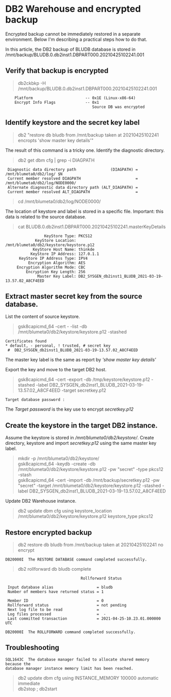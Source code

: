 # DB2 Warehouse and encrypted backup

Encrypted backup cannot be immediately restored in a separate environment. Below I'm describing a practical steps how to do that.

In this article, the DB2 backup of BLUDB database is stored in /mnt/backup/BLUDB.0.db2inst1.DBPART000.20210425102241.001

## Verify that backup is encrypted

> db2ckbkp -H /mnt/backup/BLUDB.0.db2inst1.DBPART000.20210425102241.001 
```
	Platform                       -- 0x1E (Linux-x86-64)
	Encrypt Info Flags             -- 0x1
	                                  Source DB was encrypted
```

## Identify keystore and the secret key label

> db2 "restore db bludb from /mnt/backup taken at 20210425102241   encropts 'show master key details'"

The result of this command is a tricky one. Identify the diagnostic directory.
<br>
> db2 get dbm cfg | grep -i DIAGPATH
```
 Diagnostic data directory path               (DIAGPATH) = /mnt/blumeta0/db2/log/ $N
 Current member resolved DIAGPATH                        = /mnt/blumeta0/db2/log/NODE0000/
 Alternate diagnostic data directory path (ALT_DIAGPATH) = 
 Current member resolved ALT_DIAGPATH                    = 
```

> cd /mnt/blumeta0/db2/log/NODE0000/<br>

The location of keystore and label is stored in a specific file. Important: this data is related to the source database. 
<br>
> cat BLUDB.0.db2inst1.DBPART000.20210425102241.masterKeyDetails 
```
                 KeyStore Type: PKCS12
             KeyStore Location: /mnt/blumeta0/db2/keystore/keystore.p12
            KeyStore Host Name: thinkde
           KeyStore IP Address: 127.0.1.1
      KeyStore IP Address Type: IPV4
          Encryption Algorithm: AES
     Encryption Algorithm Mode: CBC
         Encryption Key Length: 256
              Master Key Label: DB2_SYSGEN_db2inst1_BLUDB_2021-03-19-13.57.02_A8CF4EED
```
## Extract master secret key from the source database.

List the content of source keystore.<br>

> gsk8capicmd_64 -cert - -list -db /mnt/blumeta0/db2/keystore/keystore.p12  -stashed
```
Certificates found
* default, - personal, ! trusted, # secret key
 #	DB2_SYSGEN_db2inst1_BLUDB_2021-03-19-13.57.02_A8CF4EED
```
The master key label is the same as report by *'show master key details'*

Export the key and move to the target DB2 host.<br>

> gsk8capicmd_64 -cert -export -db /tmp/keystore/keystore.p12 -stashed -label DB2_SYSGEN_db2inst1_BLUDB_2021-03-19-13.57.02_A8CF4EED -target secretkey.p12
```
Target database password :
```
The *Target password* is the key use to encrypt *secretkey.p12*

## Create the keystore in the target DB2 instance.

Assume the keystore is stored in */mnt/blumeta0/db2/keystore/*. Create directory, keystore and import *secretkey.p12* using the same master key label.<br>

> mkdir -p  /mnt/blumeta0/db2/keystore/<br>
> gsk8capicmd_64 -keydb -create -db /mnt/blumeta0/db2/keystore/keystore.p12   -pw "secret" -type pkcs12 -stash<br>
> gsk8capicmd_64 -cert -import  -db  /mnt/backup/secretkey.p12 -pw "secret"  -target   /mnt/blumeta0/db2/keystore/keystore.p12 -stashed -label DB2_SYSGEN_db2inst1_BLUDB_2021-03-19-13.57.02_A8CF4EED  <br>

Update DB2 Warehouse instance.<br>

> db2 update dbm cfg using keystore_location  /mnt/blumeta0/db2/keystore/keystore.p12  keystore_type pkcs12<br>

## Restore encrypted backup

> db2 restore db bludb from /mnt/backup taken at 20210425102241 no encrypt<br>
```
DB20000I  The RESTORE DATABASE command completed successfully.
```
>  db2 rollforward db bludb complete<br>
```
                                 Rollforward Status

 Input database alias                   = bludb
 Number of members have returned status = 1

 Member ID                              = 0
 Rollforward status                     = not pending
 Next log file to be read               =
 Log files processed                    =  -
 Last committed transaction             = 2021-04-25-10.23.01.000000 UTC

DB20000I  The ROLLFORWARD command completed successfully.

```
## Troubleshooting
```
SQL1643C  The database manager failed to allocate shared memory because the 
database manager instance memory limit has been reached.
```
>  db2 update dbm cfg using INSTANCE_MEMORY 100000 automatic immediate<br>
> db2stop ; db2start<br>

